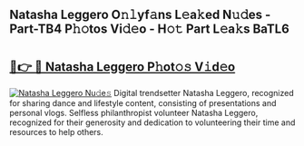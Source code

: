 ## Natasha Leggero O𝚗𝚕yf𝚊ns L𝚎a𝚔ed N𝚞𝚍es - Part-TB4 P𝚑𝚘tos Vi𝚍𝚎o - H𝚘𝚝 Part L𝚎a𝚔s BaTL6

# <h2><a href="http://kfbsdh3.oniu.top/?m=Natasha+Leggero">🔗👉 🔴 Natasha Leggero P𝚑ot𝚘𝚜 V𝚒d𝚎o</a></h2>

[![Natasha Leggero Nu𝚍e𝚜](https://i.imgur.com/0qMVB7G.gif)](http://kfbsdh3.oniu.top/?m=Natasha+Leggero)
Digital trendsetter Natasha Leggero, recognized for sharing dance and lifestyle content, consisting of presentations and personal vlogs. Selfless philanthropist volunteer Natasha Leggero, recognized for their generosity and dedication to volunteering their time and resources to help others.  
